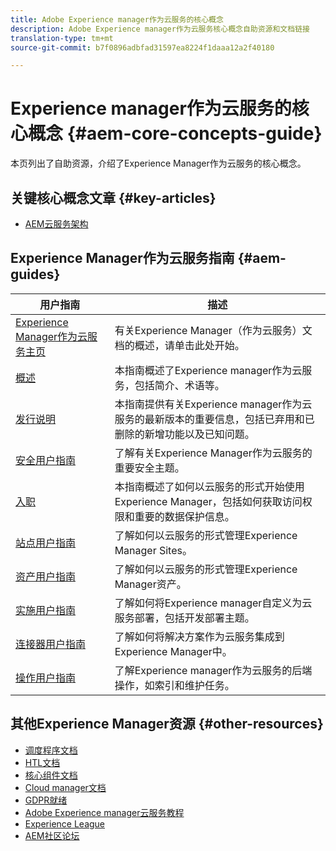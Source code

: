 ```yaml
---
title: Adobe Experience manager作为云服务的核心概念
description: Adobe Experience manager作为云服务核心概念自助资源和文档链接
translation-type: tm+mt
source-git-commit: b7f0896adbfad31597ea8224f1daaa12a2f40180

---
```



# Experience manager作为云服务的核心概念 {#aem-core-concepts-guide}

本页列出了自助资源，介绍了Experience Manager作为云服务的核心概念。

## 关键核心概念文章 {#key-articles}

* [AEM云服务架构](architecture.md)

## Experience Manager作为云服务指南 {#aem-guides}

| 用户指南 | 描述 |
|---|---|
| [Experience Manager作为云服务主页](/help/landing/home.md) | 有关Experience Manager（作为云服务）文档的概述，请单击此处开始。 |
| [概述](/help/overview/home.md) | 本指南概述了Experience manager作为云服务，包括简介、术语等。 |
| [发行说明](/help/release-notes/home.md) | 本指南提供有关Experience manager作为云服务的最新版本的重要信息，包括已弃用和已删除的新增功能以及已知问题。 |
| [安全用户指南](/help/security/home.md) | 了解有关Experience Manager作为云服务的重要安全主题。 |
| [入职](/help/onboarding/home.md) | 本指南概述了如何以云服务的形式开始使用Experience Manager，包括如何获取访问权限和重要的数据保护信息。 |
| [站点用户指南](/help/sites-cloud/home.md) | 了解如何以云服务的形式管理Experience Manager Sites。 |
| [资产用户指南](/help/assets/home.md) | 了解如何以云服务的形式管理Experience Manager资产。 |
| [实施用户指南](/help/implementing/home.md) | 了解如何将Experience manager自定义为云服务部署，包括开发部署主题。 |
| [连接器用户指南](/help/connectors/home.md) | 了解如何将解决方案作为云服务集成到Experience Manager中。 |
| [操作用户指南](/help/operations/home.md) | 了解Experience manager作为云服务的后端操作，如索引和维护任务。 |

## 其他Experience Manager资源 {#other-resources}

* [调度程序文档](/help/implementing/dispatcher/overview.md)
* [HTL文档](https://docs.adobe.com/content/help/en/experience-manager-htl/using/overview.html)
* [核心组件文档](https://docs.adobe.com/content/help/en/experience-manager-core-components/using/introduction.html)
* [Cloud manager文档](https://docs.adobe.com/content/help/en/experience-manager-cloud-manager/using/introduction-to-cloud-manager.html)
* [GDPR就绪](/help/onboarding/data-privacy-and-protection-readiness/aem-readiness.md)
* [Adobe Experience manager云服务教程](https://docs.adobe.com/content/help/en/experience-manager-learn/cloud-service/overview.html)
* [Experience League](https://guided.adobe.com/?promoid=K42KVXHD&mv=other#solutions/experience-manager)
* [AEM社区论坛](https://forums.adobe.com/community/experience-cloud/marketing-cloud/experience-manager)